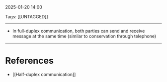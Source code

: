 2025-01-20 14:00

Tags: [[UNTAGGED]] 

---

- In full-duplex communication, both parties can send and receive message at the same time (similar to conservation through telephone)

---
# References
- [[Half-duplex communication]]
